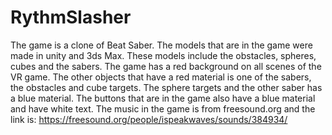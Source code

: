 # RythmSlasher
The game is a clone of Beat Saber. The models that are in the game were made in unity and 3ds Max. These models include the obstacles, spheres, cubes and the sabers. The game has a red background on all scenes of the VR game. The other objects that have a red material is one of the sabers, the obstacles and cube targets. The sphere targets and the other saber has a blue material. The buttons that are in the game also have a blue material and have white text. The music in the game is from freesound.org and the link is: https://freesound.org/people/ispeakwaves/sounds/384934/
